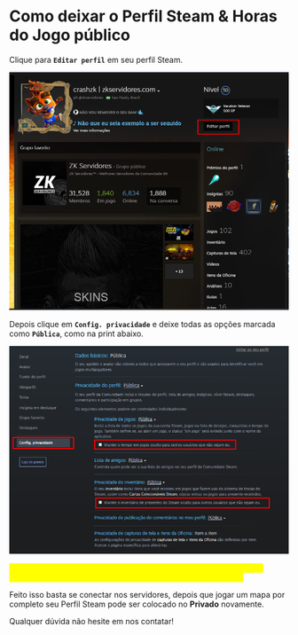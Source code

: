 # Como deixar o Perfil Steam & Horas do Jogo público

Clique para **`Editar perfil`** em seu perfil Steam.

![](<../.gitbook/assets/image (25).png>)

Depois clique em **`Config. privacidade`** e deixe todas as opções marcada como **`Pública`**, como na print abaixo.

![](<../.gitbook/assets/image (2).png>)

_<mark style="color:yellow;">**Lembre-se de deixar as duas caixas de seleção desmarcadas para deixar as Horas do Jogo visível e o Inventário Steam também.**</mark>_

Feito isso basta se conectar nos servidores, depois que jogar um mapa por completo seu Perfil Steam pode ser colocado no **Privado** novamente.

Qualquer dúvida não hesite em nos contatar!
